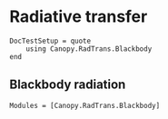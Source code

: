 # Radiative transfer

```@meta
DocTestSetup = quote
    using Canopy.RadTrans.Blackbody
end
```

## Blackbody radiation

```@autodocs
Modules = [Canopy.RadTrans.Blackbody]
```
